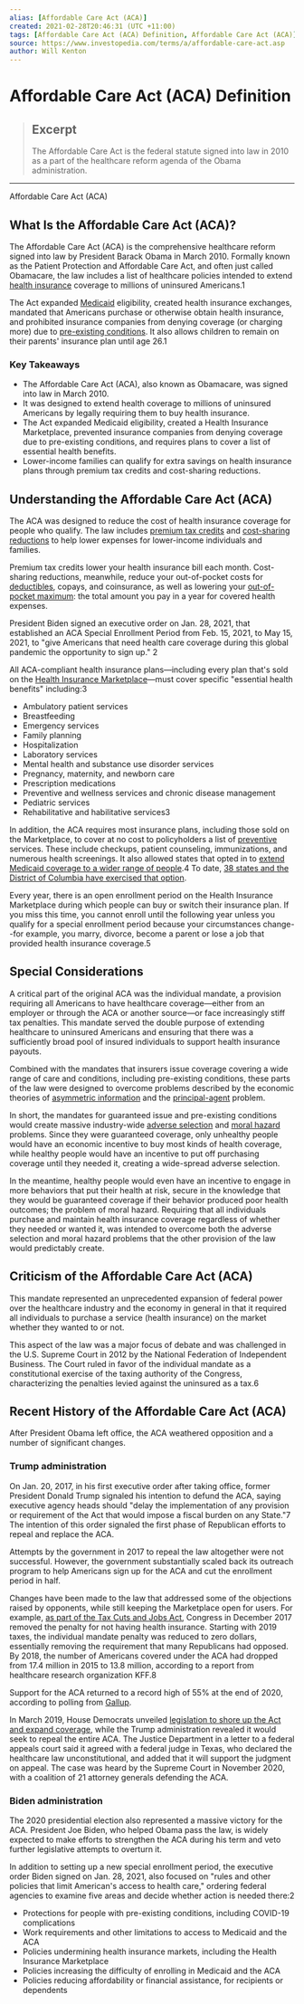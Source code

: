 ```yaml
---
alias: [Affordable Care Act (ACA)]
created: 2021-02-28T20:46:31 (UTC +11:00)
tags: [Affordable Care Act (ACA) Definition, Affordable Care Act (ACA)]
source: https://www.investopedia.com/terms/a/affordable-care-act.asp
author: Will Kenton
---
```


# Affordable Care Act (ACA) Definition

> ## Excerpt
> The Affordable Care Act is the federal statute signed into law in 2010 as a part of the healthcare reform agenda of the Obama administration.

---

Affordable Care Act (ACA)
## What Is the Affordable Care Act (ACA)?

The Affordable Care Act (ACA) is the comprehensive healthcare reform signed into law by President Barack Obama in March 2010. Formally known as the Patient Protection and Affordable Care Act, and often just called Obamacare, the law includes a list of healthcare policies intended to extend [health insurance](https://www.investopedia.com/terms/h/healthinsurance.asp) coverage to millions of uninsured Americans.1

The Act expanded [Medicaid](https://www.investopedia.com/terms/m/medicaid.asp) eligibility, created health insurance exchanges, mandated that Americans purchase or otherwise obtain health insurance, and prohibited insurance companies from denying coverage (or charging more) due to [pre-existing conditions](https://www.investopedia.com/terms/p/preexisting_condition.asp). It also allows children to remain on their parents' insurance plan until age 26.1

### Key Takeaways

-   The Affordable Care Act (ACA), also known as Obamacare, was signed into law in March 2010.
-   It was designed to extend health coverage to millions of uninsured Americans by legally requiring them to buy health insurance.
-   The Act expanded Medicaid eligibility, created a Health Insurance Marketplace, prevented insurance companies from denying coverage due to pre-existing conditions, and requires plans to cover a list of essential health benefits.
-   Lower-income families can qualify for extra savings on health insurance plans through premium tax credits and cost-sharing reductions.

## Understanding the Affordable Care Act (ACA)

The ACA was designed to reduce the cost of health insurance coverage for people who qualify. The law includes [premium tax credits](https://www.investopedia.com/terms/a/advanced-premium-tax-credit.asp) and [cost-sharing reductions](https://www.investopedia.com/terms/c/costsharing-reductions.asp) to help lower expenses for lower-income individuals and families.

Premium tax credits lower your health insurance bill each month. Cost-sharing reductions, meanwhile, reduce your out-of-pocket costs for [deductibles](https://www.investopedia.com/terms/d/deductible.asp), copays, and coinsurance, as well as lowering your [out-of-pocket maximum](https://www.investopedia.com/terms/o/outofpocket-limit.asp): the total amount you pay in a year for covered health expenses.

President Biden signed an executive order on Jan. 28, 2021, that established an ACA Special Enrollment Period from Feb. 15, 2021, to May 15, 2021, to "give Americans that need health care coverage during this global pandemic the opportunity to sign up." 2

All ACA-compliant health insurance plans—including every plan that's sold on the [Health Insurance Marketplace](https://www.investopedia.com/terms/h/health-insurance-marketplace.asp)—must cover specific "essential health benefits" including:3

-   Ambulatory patient services
-   Breastfeeding
-   Emergency services
-   Family planning
-   Hospitalization
-   Laboratory services
-   Mental health and substance use disorder services
-   Pregnancy, maternity, and newborn care
-   Prescription medications
-   Preventive and wellness services and chronic disease management
-   Pediatric services
-   Rehabilitative and habilitative services3

In addition, the ACA requires most insurance plans, including those sold on the Marketplace, to cover at no cost to policyholders a list of [preventive](https://www.investopedia.com/terms/p/preventive-services.asp) services. These include checkups, patient counseling, immunizations, and numerous health screenings. It also allowed states that opted in to [extend Medicaid coverage to a wider range of people](https://www.healthcare.gov/medicaid-chip/medicaid-expansion-and-you/).4 To date, [38 states and the District of Columbia have exercised that option](https://www.kff.org/medicaid/issue-brief/status-of-state-medicaid-expansion-decisions-interactive-map/).

Every year, there is an open enrollment period on the Health Insurance Marketplace during which people can buy or switch their insurance plan. If you miss this time, you cannot enroll until the following year unless you qualify for a special enrollment period because your circumstances change--for example, you marry, divorce, become a parent or lose a job that provided health insurance coverage.5

## Special Considerations

A critical part of the original ACA was the individual mandate, a provision requiring all Americans to have healthcare coverage—either from an employer or through the ACA or another source—or face increasingly stiff tax penalties. This mandate served the double purpose of extending healthcare to uninsured Americans and ensuring that there was a sufficiently broad pool of insured individuals to support health insurance payouts.

Combined with the mandates that insurers issue coverage covering a wide range of care and conditions, including pre-existing conditions, these parts of the law were designed to overcome problems described by the economic theories of [asymmetric information](https://www.investopedia.com/terms/a/asymmetricinformation.asp) and the [principal-agent](https://www.investopedia.com/terms/p/principal-agent-problem.asp) problem.

In short, the mandates for guaranteed issue and pre-existing conditions would create massive industry-wide [adverse selection](https://www.investopedia.com/terms/a/adverseselection.asp) and [moral hazard](https://www.investopedia.com/ask/answers/09/moral-hazard.asp) problems. Since they were guaranteed coverage, only unhealthy people would have an economic incentive to buy most kinds of health coverage, while healthy people would have an incentive to put off purchasing coverage until they needed it, creating a wide-spread adverse selection.

In the meantime, healthy people would even have an incentive to engage in more behaviors that put their health at risk, secure in the knowledge that they would be guaranteed coverage if their behavior produced poor health outcomes; the problem of moral hazard. Requiring that all individuals purchase and maintain health insurance coverage regardless of whether they needed or wanted it, was intended to overcome both the adverse selection and moral hazard problems that the other provision of the law would predictably create.

## Criticism of the Affordable Care Act (ACA)

This mandate represented an unprecedented expansion of federal power over the healthcare industry and the economy in general in that it required all individuals to purchase a service (health insurance) on the market whether they wanted to or not.

This aspect of the law was a major focus of debate and was challenged in the U.S. Supreme Court in 2012 by the National Federation of Independent Business. The Court ruled in favor of the individual mandate as a constitutional exercise of the taxing authority of the Congress, characterizing the penalties levied against the uninsured as a tax.6

## Recent History of the Affordable Care Act (ACA)

After President Obama left office, the ACA weathered opposition and a number of significant changes.

### Trump administration

On Jan. 20, 2017, in his first executive order after taking office, former President Donald Trump signaled his intention to defund the ACA, saying executive agency heads should "delay the implementation of any provision or requirement of the Act that would impose a fiscal burden on any State."7 The intention of this order signaled the first phase of Republican efforts to repeal and replace the ACA.

Attempts by the government in 2017 to repeal the law altogether were not successful. However, the government substantially scaled back its outreach program to help Americans sign up for the ACA and cut the enrollment period in half.

Changes have been made to the law that addressed some of the objections raised by opponents, while still keeping the Marketplace open for users. For example, [as part of the Tax Cuts and Jobs Act](https://www.ncbi.nlm.nih.gov/pmc/articles/PMC5944881/), Congress in December 2017 removed the penalty for not having health insurance. Starting with 2019 taxes, the individual mandate penalty was reduced to zero dollars, essentially removing the requirement that many Republicans had opposed. By 2018, the number of Americans covered under the ACA had dropped from 17.4 million in 2015 to 13.8 million, according to a report from healthcare research organization KFF.8

Support for the ACA returned to a record high of 55% at the end of 2020, according to polling from [Gallup](https://news.gallup.com/poll/327431/affordable-care-act-approval-tied-high.aspx).

In March 2019, House Democrats unveiled [legislation to shore up the Act and expand coverage](https://www.marketwatch.com/story/house-democrats-are-introducing-legislation-to-rescue-the-affordable-care-act-2019-03-26), while the Trump administration revealed it would seek to repeal the entire ACA. The Justice Department in a letter to a federal appeals court said it agreed with a federal judge in Texas, who declared the healthcare law unconstitutional, and added that it will support the judgment on appeal. The case was heard by the Supreme Court in November 2020, with a coalition of 21 attorney generals defending the ACA.

### Biden administration

The 2020 presidential election also represented a massive victory for the ACA. President Joe Biden, who helped Obama pass the law, is widely expected to make efforts to strengthen the ACA during his term and veto further legislative attempts to overturn it.

In addition to setting up a new special enrollment period, the executive order Biden signed on Jan. 28, 2021, also focused on "rules and other policies that limit American's access to health care," ordering federal agencies to examine five areas and decide whether action is needed there:2

-   Protections for people with pre-existing conditions, including COVID-19 complications
-   Work requirements and other limitations to access to Medicaid and the ACA
-   Policies undermining health insurance markets, including the Health Insurance Marketplace
-   Policies increasing the difficulty of enrolling in Medicaid and the ACA
-   Policies reducing affordability or financial assistance, for recipients or dependents
